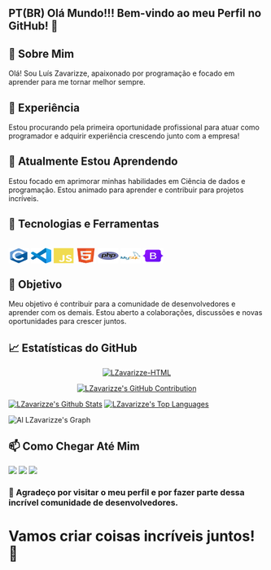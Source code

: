 <h2>PT(BR)
Olá Mundo!!!
Bem-vindo ao meu Perfil no GitHub! 👋</h2>

<h2>🚀 Sobre Mim</h2>
<div>
 Olá! Sou Luís Zavarizze, apaixonado por programação e focado em aprender para me tornar melhor sempre.
    </div>
<h2>💼 Experiência</h2>
Estou procurando pela primeira oportunidade profissional para atuar como programador e adquirir experiência crescendo junto com a empresa!
    </div>
<div>
<h2>🌱 Atualmente Estou Aprendendo</h2>
Estou focado em aprimorar minhas habilidades em Ciência de dados e programação. 
Estou animado para aprender e contribuir para projetos incríveis.
</div>
    <div>
<h2>🔧 Tecnologias e Ferramentas</h2>
    <div style="display: inline_block"><br>
  <img align="center" alt="LZavarizze-C" height="30" width="40" src="https://raw.githubusercontent.com/devicons/devicon/master/icons/c/c-original.svg">
  <img align="center" alt="LZavarizze-VSCODE" height="30" width="40" src="https://raw.githubusercontent.com/devicons/devicon/master/icons/vscode/vscode-original.svg">
  <img align="center" alt="LZavarizze-JS" height="30" width="40" src="https://raw.githubusercontent.com/devicons/devicon/master/icons/javascript/javascript-plain.svg">
  <img align="center" alt="LZavarizze-HTML" height="30" width="40" src="https://raw.githubusercontent.com/devicons/devicon/master/icons/html5/html5-original.svg">
  <img align="center" alt="LZavarizze-PHP" height="30" width="40" src="https://github.com/devicons/devicon/blob/master/icons/php/php-original.svg">
  <img align="center" alt="LZavarizze-SQL" height="30" width="40" src="https://github.com/devicons/devicon/blob/master/icons/mysql/mysql-original-wordmark.svg">
  <img align="center" alt="LZavarizze-BootStrap" height="30" width="40" src="https://github.com/devicons/devicon/blob/master/icons/bootstrap/bootstrap-original.svg">
</div>
<div>
<h2>🌟 Objetivo</h2>
Meu objetivo é contribuir para a comunidade de desenvolvedores e aprender com os demais. 
Estou aberto a colaborações, discussões e novas oportunidades para crescer juntos.
</div>
  <div>
<h2>📈 Estatísticas do GitHub</h2>
<p align="center">
  <a href="https://github.com/LZavarizze">
    <img align="center" alt="LZavarizze-HTML" height="100" width="150" src= https://media.giphy.com/media/U2AMcXeZX3P5RLYCrY/giphy.gif alt="LZavarizze GitHub streak"/>
  </a>
</p>

<p align="center">
  <a href="https://github.com/LZavarizze">
    <img src="https://github-profile-summary-cards.vercel.app/api/cards/profile-details?username=LZavarizze&theme=dracula" alt="LZavarizze's GitHub Contribution"/>
  </a>
</p>

<a> 
    <a href="https://github.com/LZavarizze"><img alt="LZavarizze's Github Stats" src="https://denvercoder1-github-readme-stats.vercel.app/api?username=LZavarizze&show_icons=true&count_private=true&theme=react&border_color=34bdeb&bg_color=0D1117&title_color=F85D7F&icon_color=F8D866" height="192px" width="49.5%"/></a>
  <a href="https://github.com/LZavarizze"><img alt="LZavarizze's Top Languages" src="https://denvercoder1-github-readme-stats.vercel.app/api/top-langs/?username=LZavarizze&langs_count=8&layout=compact&theme=react&border_color=34bdeb&bg_color=0D1117&title_color=F85D7F&icon_color=F8D866" height="192px" width="49.5%"/></a>
  <br/>
</a>

![Al LZavarizze's Graph](https://github-readme-activity-graph.vercel.app/graph?username=LZavarizze&custom_title=Al%20Siam's%20GitHub%20Activity%20Graph&bg_color=0D1117&color=34bdeb&line=34bdeb&point=34bdeb&area_color=FFFFFF&title_color=FFFFFF&area=true)
    </div>
<div>
<h2>📫 Como Chegar Até Mim</h2>
<div> 
  <a href = "mailto:luisfzavarizze@gmail.com"><img src="https://img.shields.io/badge/-Gmail-%23333?style=for-the-badge&logo=gmail&logoColor=white" target="_blank"></a>
  <a href="https://instagram.com/luiszavarizze" target="_blank"><img src="https://img.shields.io/badge/-Instagram-%23E4405F?style=for-the-badge&logo=instagram&logoColor=white" target="_blank"></a>
 <a href="https://discord.gg/zavarizze" target="_blank"><img src="https://img.shields.io/badge/Discord-7289DA?style=for-the-badge&logo=discord&logoColor=white" target="_blank"></a> 
  </div>
<div>
<h3>🙏 Agradeço por visitar o meu perfil e por fazer parte dessa incrível comunidade de desenvolvedores.</h3> 
</div>
  <div>
<h1>Vamos criar coisas incríveis juntos! 🚀</h1>
</div>
